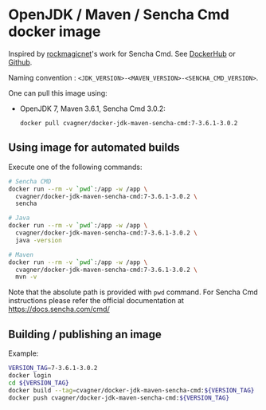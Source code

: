 # OpenJDK / Maven / Sencha Cmd docker image

Inspired by [rockmagicnet](https://github.com/rockmagic)'s work for Sencha Cmd. See [DockerHub](https://hub.docker.com/r/rockmagicnet/sencha-cmd) or [Github](https://github.com/rockmagic/sencha-cmd).

Naming convention : ```<JDK_VERSION>-<MAVEN_VERSION>-<SENCHA_CMD_VERSION>```.

One can pull this image using:
* OpenJDK 7, Maven 3.6.1, Sencha Cmd 3.0.2:

  ```docker pull cvagner/docker-jdk-maven-sencha-cmd:7-3.6.1-3.0.2```

## Using image for automated builds

Execute one of the following commands:

```bash
# Sencha CMD
docker run --rm -v `pwd`:/app -w /app \
  cvagner/docker-jdk-maven-sencha-cmd:7-3.6.1-3.0.2 \
  sencha

# Java
docker run --rm -v `pwd`:/app -w /app \
  cvagner/docker-jdk-maven-sencha-cmd:7-3.6.1-3.0.2 \
  java -version

# Maven
docker run --rm -v `pwd`:/app -w /app \
  cvagner/docker-jdk-maven-sencha-cmd:7-3.6.1-3.0.2 \
  mvn -v
```

Note that the absolute path is provided with `pwd` command. For Sencha Cmd instructions please refer the official documentation at https://docs.sencha.com/cmd/

## Building / publishing an image

Example:

```bash
VERSION_TAG=7-3.6.1-3.0.2
docker login
cd ${VERSION_TAG}
docker build --tag=cvagner/docker-jdk-maven-sencha-cmd:${VERSION_TAG} .
docker push cvagner/docker-jdk-maven-sencha-cmd:${VERSION_TAG}
```
